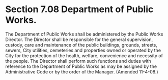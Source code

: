 Section 7.08 Department of Public Works.
========================================

The Department of Public Works shall be administered by the Public Works
Director. The Director shall be responsible for the general supervision,
custody, care and maintenance of the public buildings, grounds, streets,
sewers, City utilities, cemeteries and properties owned or operated by
the City for the protection of the health, welfare, convenience and
necessity of the people. The Director shall perform such functions and
duties with reference to the Department of Public Works as may be
assigned by the Administrative Code or by the order of the Manager.
(Amended 11-4-08.)
